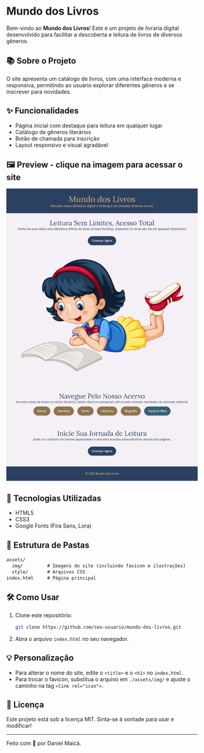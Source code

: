 # Mundo dos Livros

Bem-vindo ao **Mundo dos Livros**! Este é um projeto de livraria digital desenvolvido para facilitar a descoberta e leitura de livros de diversos gêneros.

## 📚 Sobre o Projeto
O site apresenta um catálogo de livros, com uma interface moderna e responsiva, permitindo ao usuário explorar diferentes gêneros e se inscrever para novidades.

## ✨ Funcionalidades
- Página inicial com destaque para leitura em qualquer lugar
- Catálogo de gêneros literários
- Botão de chamada para inscrição
- Layout responsivo e visual agradável

## 🖼️ Preview - clique na imagem para acessar o site
[![Preview do site](./assets/img/preview.png)](https://danielmaica.github.io/mundo-dos-livros/)

## 🚀 Tecnologias Utilizadas
- HTML5
- CSS3
- Google Fonts (Fira Sans, Lora)

## 📁 Estrutura de Pastas
```
assets/
  img/         # Imagens do site (incluindo favicon e ilustrações)
  style/       # Arquivos CSS
index.html     # Página principal
```

## 🛠️ Como Usar
1. Clone este repositório:
   ```bash
   git clone https://github.com/seu-usuario/mundo-dos-livros.git
   ```
2. Abra o arquivo `index.html` no seu navegador.

## 💡 Personalização
- Para alterar o nome do site, edite o `<title>` e o `<h1>` no `index.html`.
- Para trocar o favicon, substitua o arquivo em `./assets/img/` e ajuste o caminho na tag `<link rel="icon">`.

## 📄 Licença
Este projeto está sob a licença MIT. Sinta-se à vontade para usar e modificar!

---

Feito com 💙 por Daniel Maicá.
